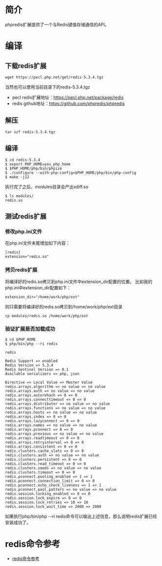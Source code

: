 # 简介
phpredis扩展提供了一个与Redis键值存储通信的API。

# 编译

## 下载redis扩展
```
wget https://pecl.php.net/get/redis-5.3.4.tgz
```
当然也可以使用当前目录下的redis-5.3.4.tgz
* pecl redis扩展地址：https://pecl.php.net/package/redis
* redis github地址：https://github.com/phpredis/phpredis

## 解压
```
tar xzf redis-5.3.4.tgz
```

## 编译
```
$ cd redis-5.3.4
$ export PHP_HOME=you_php_home
$ $PHP_HOME/php/bin/phpize
$ ./configure --with-php-config=$PHP_HOME/php/bin/php-config
$ make -j12
```
执行完了之后，modules目录会产出xdiff.so
```
$ ls modules/
redis.so
```

## 测试redis扩展

### 修改php.ini文件
在php.ini文件末尾增加如下内容：
```
[redis]
extension="redis.so"
```
### 拷贝redis扩展
将编译好的redis.so拷贝到php.ini文件中extension_dir配置的位置。 比如我的php.ini中extension_dir配置如下：
```
extension_dir="/home/work/php/ext"
```
则只需要将编译好的redis.so拷贝到/home/work/php/ext目录
```
cp modules/redis.so /home/work/php/ext
```

### 验证扩展是否加载成功
```
$ cd $PHP_HOME
$ php/bin/php --ri redis

redis

Redis Support => enabled
Redis Version => 5.3.4
Redis Sentinel Version => 0.1
Available serializers => php, json

Directive => Local Value => Master Value
redis.arrays.algorithm => no value => no value
redis.arrays.auth => no value => no value
redis.arrays.autorehash => 0 => 0
redis.arrays.connecttimeout => 0 => 0
redis.arrays.distributor => no value => no value
redis.arrays.functions => no value => no value
redis.arrays.hosts => no value => no value
redis.arrays.index => 0 => 0
redis.arrays.lazyconnect => 0 => 0
redis.arrays.names => no value => no value
redis.arrays.pconnect => 0 => 0
redis.arrays.previous => no value => no value
redis.arrays.readtimeout => 0 => 0
redis.arrays.retryinterval => 0 => 0
redis.arrays.consistent => 0 => 0
redis.clusters.cache_slots => 0 => 0
redis.clusters.auth => no value => no value
redis.clusters.persistent => 0 => 0
redis.clusters.read_timeout => 0 => 0
redis.clusters.seeds => no value => no value
redis.clusters.timeout => 0 => 0
redis.pconnect.pooling_enabled => 1 => 1
redis.pconnect.connection_limit => 0 => 0
redis.pconnect.echo_check_liveness => 1 => 1
redis.pconnect.pool_pattern => no value => no value
redis.session.locking_enabled => 0 => 0
redis.session.lock_expire => 0 => 0
redis.session.lock_retries => 10 => 10
redis.session.lock_wait_time => 2000 => 2000
```
如果执行php/bin/php --ri redis命令可以输出上述信息，那么说明redis扩展已经安装成功了。

# redis命令参考
* [redis命令参考](http://doc.redisfans.com/)
